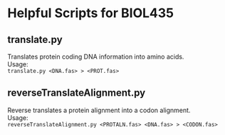 # Helpful Scripts for BIOL435

## translate.py

Translates protein coding DNA information into amino acids.  
Usage:  
`translate.py <DNA.fas> > <PROT.fas>`

## reverseTranslateAlignment.py 

Reverse translates a protein alignment into a codon alignment.  
Usage:  
`reverseTranslateAlignment.py <PROTALN.fas> <DNA.fas> > <CODON.fas>`

